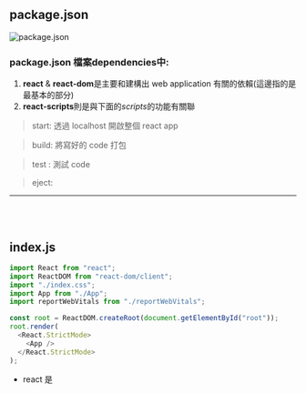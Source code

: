 ## package.json

![package.json](../picture/package.jpg)

### package.json 檔案**dependencies**中:

1. **react** & **react-dom**是主要和建構出 web application 有關的依賴(這邊指的是最基本的部分)
2. **react-scripts**則是與下面的*scripts*的功能有關聯

> start: 透過 localhost 開啟整個 react app

> build: 將寫好的 code 打包

> test : 測試 code

> eject:

---

<br><br>

## index.js

```js
import React from "react";
import ReactDOM from "react-dom/client";
import "./index.css";
import App from "./App";
import reportWebVitals from "./reportWebVitals";

const root = ReactDOM.createRoot(document.getElementById("root"));
root.render(
  <React.StrictMode>
    <App />
  </React.StrictMode>
);
```

- react 是
